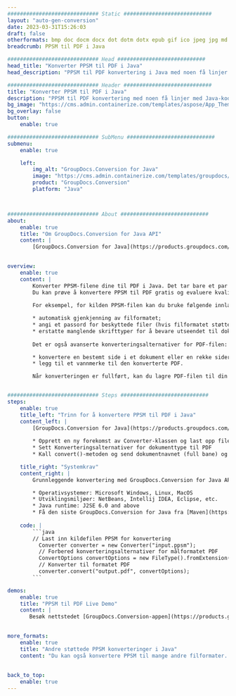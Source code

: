 ```yaml
---
############################# Static ############################
layout: "auto-gen-conversion"
date: 2023-03-31T15:26:03
draft: false
otherformats: bmp doc docm docx dot dotm dotx epub gif ico jpeg jpg md odt ott pdf png psd rtf tex tif tiff txt xps
breadcrumb: PPSM til PDF i Java

############################# Head ############################
head_title: "Konverter PPSM til PDF i Java"
head_description: "PPSM til PDF konvertering i Java med noen få linjer med kode. Konverter over 160 filformater ved å bruke GroupDocs dokumentkonverterings-API for Java"

############################# Header ############################
title: "Konverter PPSM til PDF i Java"
description: "PPSM til PDF konvertering med noen få linjer med Java-kode"
bg_image: "https://cms.admin.containerize.com/templates/aspose/App_Themes/V3/images/bg/header1.png"
bg_overlay: false
button:
    enable: true

############################# SubMenu ############################
submenu:
    enable: true

    left:
        img_alt: "GroupDocs.Conversion for Java"
        image: "https://cms.admin.containerize.com/templates/groupdocs/images/product-logos/90x90-noborder/groupdocs-conversion-java.png"
        product: "GroupDocs.Conversion"
        platform: "Java"



############################# About ############################
about:
    enable: true
    title: "Om GroupDocs.Conversion for Java API"
    content: |
        [GroupDocs.Conversion for Java](https://products.groupdocs.com/conversion/java/) er et avansert filformatkonverterings-API for konvertering mellom populære bilde- og dokumentformater som Microsoft Office, OpenDocument, PDF, HTML, e-post, CAD. og mye mer med bare noen få linjer med kode. Den opprinnelige API-en oppdager automatisk formatene til originaldokumentene og tilbyr mange alternativer for å tilpasse de konverterte dokumentene. Sammen med funksjonen til å trekke ut informasjon fra et dokument, støtter den også bufring av konverteringsresultatene til den lokale disken som standard. Imidlertid kan enhver type hurtigbufferlagring støttes ved å implementere de riktige grensesnittene - Amazon S3, Dropbox, Google Drive, Windows Azure, Reddis eller andre.
    

overview:
    enable: true
    content: |
        Konverter PPSM-filene dine til PDF i Java. Det tar bare et par linjer med Java-kode på hvilken som helst plattform du ønsker, for eksempel Windows, Linux, macOS.
        Du kan prøve å konvertere PPSM til PDF gratis og evaluere kvaliteten på konverteringsresultatene. Sammen med enkle filkonverteringsskript kan du prøve mer sofistikerte alternativer for å laste inn PPSM-kildefilen og lagre PDF-utdata. 
        
        For eksempel, for kilden PPSM-filen kan du bruke følgende innlastingsalternativer:

        * automatisk gjenkjenning av filformatet;
        * angi et passord for beskyttede filer (hvis filformatet støtter det);
        * erstatte manglende skrifttyper for å bevare utseendet til dokumentet.
        
        Det er også avanserte konverteringsalternativer for PDF-filen:

        * konvertere en bestemt side i et dokument eller en rekke sider;
        * legg til et vannmerke til den konverterte PDF.

        Når konverteringen er fullført, kan du lagre PDF-filen til din lokale filbane eller til tredjepartslagring som FTP, Amazon S3, Google Drive, Dropbox osv. Vær oppmerksom på - for å konvertere PPSM til PDF, trenger du ikke å installere tilleggsprogramvare, som MS Office, Open Office, Adobe Acrobat Reader osv.


############################# Steps ############################
steps:
    enable: true
    title_left: "Trinn for å konvertere PPSM til PDF i Java"
    content_left: |
        [GroupDocs.Conversion for Java](https://products.groupdocs.com/conversion/java/) lar utviklere enkelt konvertere PPSM fil til PDF med noen få linjer med kode.
        
        * Opprett en ny forekomst av Converter-klassen og last opp filen PPSM med hele banen
        * Sett Konverteringsalternativer for dokumenttype til PDF
        * Kall convert()-metoden og send dokumentnavnet (full bane) og formatet (PDF) som en parameter

    title_right: "Systemkrav"
    content_right: |
        Grunnleggende konvertering med GroupDocs.Conversion for Java API kan gjøres med bare noen få linjer med kode. APIene våre støttes på alle større plattformer og operativsystemer. Før du utfører koden nedenfor, sørg for at du har følgende forutsetninger installert på systemet ditt.

        * Operativsystemer: Microsoft Windows, Linux, MacOS
        * Utviklingsmiljøer: NetBeans, Intellij IDEA, Eclipse, etc.
        * Java runtime: J2SE 6.0 and above
        * Få den siste GroupDocs.Conversion for Java fra [Maven](https://repository.groupdocs.com/webapp/#/artifacts/browse/tree/General/repo/com/groupdocs/groupdocs-conversion)
         
    code: |
        ```java    
        // Last inn kildefilen PPSM for konvertering
          Converter converter = new Converter("input.ppsm");
          // Forbered konverteringsalternativer for målformatet PDF
          ConvertOptions convertOptions = new FileType().fromExtension("pdf").getConvertOptions();
          // Konverter til formatet PDF
          converter.convert("output.pdf", convertOptions);
        ```

demos:
    enable: true
    title: "PPSM til PDF Live Demo"
    content: |
       Besøk nettstedet [GroupDocs.Conversion-appen](https://products.groupdocs.app/conversion/family) og prøv konverteringen fra PPSM til PDF nå. Den gratis demoen har følgende fordeler
          

more_formats:
    enable: true
    title: "Andre støttede PPSM konverteringer i Java"
    content: "Du kan også konvertere PPSM til mange andre filformater. Vennligst se listen nedenfor."
       
       
back_to_top:
    enable: true
---
```

